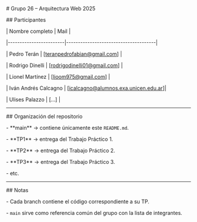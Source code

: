 \# Grupo 26 – Arquitectura Web 2025



\## Participantes



| Nombre completo        | Mail |

|------------------------|--------------------------------------|

| Pedro Terán            | \[teranpedrofabian@gmail.com]         |

| Rodrigo Dinelli        | \[rodrigodinelli01@gmail.com]         |

| Lionel Martínez        | \[lioom975@gmail.com]                 |

| Iván Andrés Calcagno   | \[icalcagno@alumnos.exa.unicen.edu.ar]|

| Ulises Palazzo         | \[...]                                |





---



\## Organización del repositorio



\- \*\*main\*\* → contiene únicamente este `README.md`.  

\- \*\*TP1\*\* → entrega del Trabajo Práctico 1.  

\- \*\*TP2\*\* → entrega del Trabajo Práctico 2.  

\- \*\*TP3\*\* → entrega del Trabajo Práctico 3.  

\- etc.



---



\## Notas

\- Cada branch contiene el código correspondiente a su TP.  

\- `main` sirve como referencia común del grupo con la lista de integrantes.



